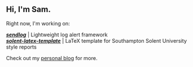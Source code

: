 ## Hi, I'm Sam.

Right now, I'm working on:

<!--[***tellmewhen***](https://github.com/samcole8/tellmewhen) | Alert scheduling server/container that supports email, SMS and Telegram bots  
[***ysmr***](https://github.com/samcole8/ysmr) | Modular SSH notifications integrated with Logstash
[***superstatic***](https://github.com/samcole8/superstatic) | Static site server with enhanced features-->
[***sendlog***](https://github.com/samcole8/sendlog) | Lightweight log alert framework  
[***solent-latex-template***](https://github.com/samcole8/solent-latex-template) | LaTeX template for Southampton Solent University style reports  
<!--[***mootd***](https://github.com/samcole8/mootd) | Lightweight MOTD server using Cowsay, Fortune and Docker  -->
<!--[***smallwall***](https://github.com/samcole8/smallwall) | Small-scale transparent firewall builder-->

Check out my [personal blog](https://samcole.me) for more.

<!--
**samcole8/samcole8** is a ✨ _special_ ✨ repository because its `README.md` (this file) appears on your GitHub profile.

Here are some ideas to get you started:

- 🔭 I’m currently working on ...
- 🌱 I’m currently learning ...
- 👯 I’m looking to collaborate on ...
- 🤔 I’m looking for help with ...
- 💬 Ask me about ...
- 📫 How to reach me: ...
- 😄 Pronouns: ...
- ⚡ Fun fact: ...
-->
